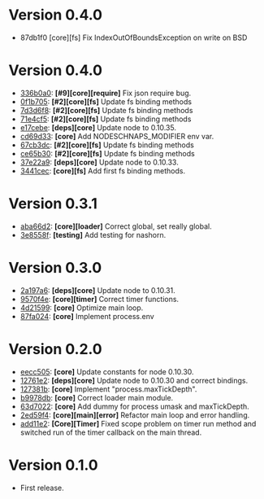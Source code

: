 # Version 0.4.0
* 87db1f0 [core][fs] Fix IndexOutOfBoundsException on write on BSD

# Version 0.4.0
* [336b0a0](https://github.com/killmag10/nodeschnaps/commit/336b0a0f41449ae8166ea9b45614698b4266a1e1): **[#9][core][require]** Fix json require bug.
* [0f1b705](https://github.com/killmag10/nodeschnaps/commit/0f1b705cce2d4e4f457c5d38f3edd18739906f09): **[#2][core][fs]** Update fs binding methods
* [7d3d6f8](https://github.com/killmag10/nodeschnaps/commit/7d3d6f8bd9e227ce18a201ee53ad73e3b4695c87): **[#2][core][fs]** Update fs binding methods
* [71e4cf5](https://github.com/killmag10/nodeschnaps/commit/71e4cf581be4c7f1c2ae013a3a34ef9647e60d65): **[#2][core][fs]** Update fs binding methods
* [e17cebe](https://github.com/killmag10/nodeschnaps/commit/e17cebe109b3aa1d88ca4f9469ea540ff5deb31c): **[deps][core]** Update node to 0.10.35.
* [cd69d33](https://github.com/killmag10/nodeschnaps/commit/cd69d333f0bf54f9f2514909ac26cfa2145311e7): **[core]** Add NODESCHNAPS_MODIFIER env var.
* [67cb3dc](https://github.com/killmag10/nodeschnaps/commit/67cb3dc287b5207d71ee5e90ea30938316169113): **[#2][core][fs]** Update fs binding methods
* [ce65b30](https://github.com/killmag10/nodeschnaps/commit/ce65b30a976e41757aeb2c2fe895e38d77aa3ac8): **[#2][core][fs]** Update fs binding methods
* [37e22a9](https://github.com/killmag10/nodeschnaps/commit/37e22a9a8898e06a8375a0a0103e0b8f6b79d0d4): **[deps][core]** Update node to 0.10.33.
* [3441cec](https://github.com/killmag10/nodeschnaps/commit/3441cec5bd2b93aafb892308f98b679f5eecd58d): **[core][fs]** Add first fs binding methods.

# Version 0.3.1
* [aba66d2](https://github.com/killmag10/nodeschnaps/commit/aba66d2b214dcf3b97d6d99c2e60255caa23ceb4): **[core][loader]** Correct global, set really global.
* [3e8558f](https://github.com/killmag10/nodeschnaps/commit/3e8558f7cdee2fab65d3e5bf0806af7d99bdc2f8): **[testing]** Add testing for nashorn.

# Version 0.3.0
* [2a197a6](https://github.com/killmag10/nodeschnaps/commit/2a197a6fdf9842e53f4bf606ce03c5d176bff9f1): **[deps][core]** Update node to 0.10.31.
* [9570f4e](https://github.com/killmag10/nodeschnaps/commit/9570f4e27d697f90f1d340618b485c51b951d0a3): **[core][timer]** Correct timer functions.
* [4d21599](https://github.com/killmag10/nodeschnaps/commit/4d21599706ade6f6db01077ae2f0528f4a19ce7a): **[core]** Optimize main loop.
* [87fa024](https://github.com/killmag10/nodeschnaps/commit/87fa0240aeb5ef50b3daad81d6be39218ab9850e): **[core]** Implement process.env

# Version 0.2.0
* [eecc505](https://github.com/killmag10/nodeschnaps/commit/eecc505ad900811747e1ade467785c2eb04a00af): **[core]** Update constants for node 0.10.30.
* [12761e2](https://github.com/killmag10/nodeschnaps/commit/12761e2dedbcbcd4e06fc0b4b5d026219f8b4a4d): **[deps][core]** Update node to 0.10.30 and correct bindings.
* [127381b](https://github.com/killmag10/nodeschnaps/commit/127381bbf70f45765be7b6936676d351d1cacb28): **[core]** Implement "process.maxTickDepth".
* [b9978db](https://github.com/killmag10/nodeschnaps/commit/b9978dbfcb0a36174f7c548837de06f05ea90325): **[core]** Correct loader main module.
* [63d7022](https://github.com/killmag10/nodeschnaps/commit/63d70221c8be1d8bd895a9a44d90128989702371): **[core]** Add dummy for process umask and maxTickDepth.
* [2ed59f4](https://github.com/killmag10/nodeschnaps/commit/2ed59f43c985c72c13bdab757c6fdc7cab95e3a6): **[core][main][error]** Refactor main loop and error handling.
* [add11e2](https://github.com/killmag10/nodeschnaps/commit/add11e242fad6c5b48160905d650e7b5263a0c25): **[Core][Timer]** Fixed scope problem on timer run method and switched run of the timer callback on the main thread.

# Version 0.1.0
* First release.
